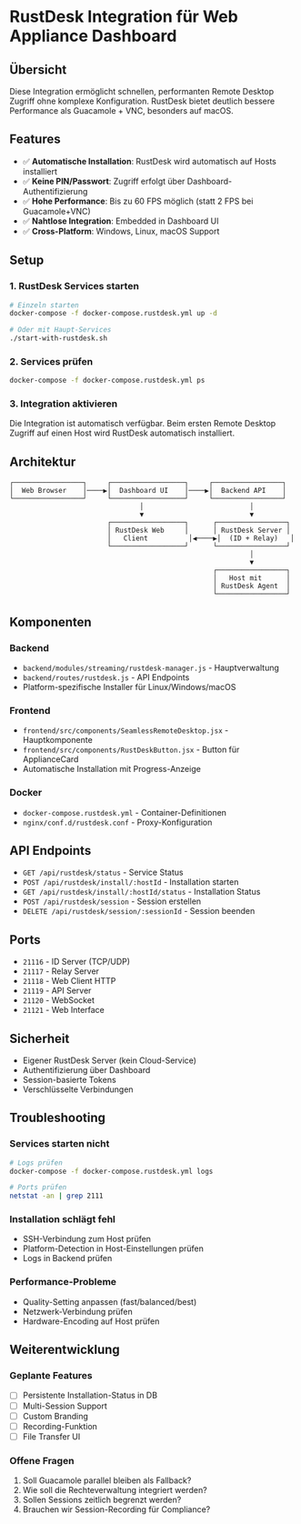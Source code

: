 # RustDesk Integration für Web Appliance Dashboard

## Übersicht

Diese Integration ermöglicht schnellen, performanten Remote Desktop Zugriff ohne komplexe Konfiguration. RustDesk bietet deutlich bessere Performance als Guacamole + VNC, besonders auf macOS.

## Features

- ✅ **Automatische Installation**: RustDesk wird automatisch auf Hosts installiert
- ✅ **Keine PIN/Passwort**: Zugriff erfolgt über Dashboard-Authentifizierung
- ✅ **Hohe Performance**: Bis zu 60 FPS möglich (statt 2 FPS bei Guacamole+VNC)
- ✅ **Nahtlose Integration**: Embedded in Dashboard UI
- ✅ **Cross-Platform**: Windows, Linux, macOS Support

## Setup

### 1. RustDesk Services starten

```bash
# Einzeln starten
docker-compose -f docker-compose.rustdesk.yml up -d

# Oder mit Haupt-Services
./start-with-rustdesk.sh
```

### 2. Services prüfen

```bash
docker-compose -f docker-compose.rustdesk.yml ps
```

### 3. Integration aktivieren

Die Integration ist automatisch verfügbar. Beim ersten Remote Desktop Zugriff auf einen Host wird RustDesk automatisch installiert.

## Architektur

```
┌─────────────────┐     ┌──────────────────┐     ┌─────────────────┐
│  Web Browser    │────▶│  Dashboard UI    │────▶│  Backend API    │
└─────────────────┘     └──────────────────┘     └─────────────────┘
                                │                          │
                                ▼                          ▼
                        ┌──────────────────┐      ┌─────────────────┐
                        │ RustDesk Web     │      │ RustDesk Server │
                        │   Client          │◀────▶│  (ID + Relay)   │
                        └──────────────────┘      └─────────────────┘
                                                           │
                                                           ▼
                                                  ┌─────────────────┐
                                                  │   Host mit      │
                                                  │ RustDesk Agent  │
                                                  └─────────────────┘
```

## Komponenten

### Backend
- `backend/modules/streaming/rustdesk-manager.js` - Hauptverwaltung
- `backend/routes/rustdesk.js` - API Endpoints
- Platform-spezifische Installer für Linux/Windows/macOS

### Frontend
- `frontend/src/components/SeamlessRemoteDesktop.jsx` - Hauptkomponente
- `frontend/src/components/RustDeskButton.jsx` - Button für ApplianceCard
- Automatische Installation mit Progress-Anzeige

### Docker
- `docker-compose.rustdesk.yml` - Container-Definitionen
- `nginx/conf.d/rustdesk.conf` - Proxy-Konfiguration

## API Endpoints

- `GET /api/rustdesk/status` - Service Status
- `POST /api/rustdesk/install/:hostId` - Installation starten
- `GET /api/rustdesk/install/:hostId/status` - Installation Status
- `POST /api/rustdesk/session` - Session erstellen
- `DELETE /api/rustdesk/session/:sessionId` - Session beenden

## Ports

- `21116` - ID Server (TCP/UDP)
- `21117` - Relay Server
- `21118` - Web Client HTTP
- `21119` - API Server
- `21120` - WebSocket
- `21121` - Web Interface

## Sicherheit

- Eigener RustDesk Server (kein Cloud-Service)
- Authentifizierung über Dashboard
- Session-basierte Tokens
- Verschlüsselte Verbindungen

## Troubleshooting

### Services starten nicht
```bash
# Logs prüfen
docker-compose -f docker-compose.rustdesk.yml logs

# Ports prüfen
netstat -an | grep 2111
```

### Installation schlägt fehl
- SSH-Verbindung zum Host prüfen
- Platform-Detection in Host-Einstellungen prüfen
- Logs in Backend prüfen

### Performance-Probleme
- Quality-Setting anpassen (fast/balanced/best)
- Netzwerk-Verbindung prüfen
- Hardware-Encoding auf Host prüfen

## Weiterentwicklung

### Geplante Features
- [ ] Persistente Installation-Status in DB
- [ ] Multi-Session Support
- [ ] Custom Branding
- [ ] Recording-Funktion
- [ ] File Transfer UI

### Offene Fragen
1. Soll Guacamole parallel bleiben als Fallback?
2. Wie soll die Rechteverwaltung integriert werden?
3. Sollen Sessions zeitlich begrenzt werden?
4. Brauchen wir Session-Recording für Compliance?
